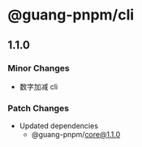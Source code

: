 # @guang-pnpm/cli

## 1.1.0

### Minor Changes

- 数字加减 cli

### Patch Changes

- Updated dependencies
  - @guang-pnpm/core@1.1.0
